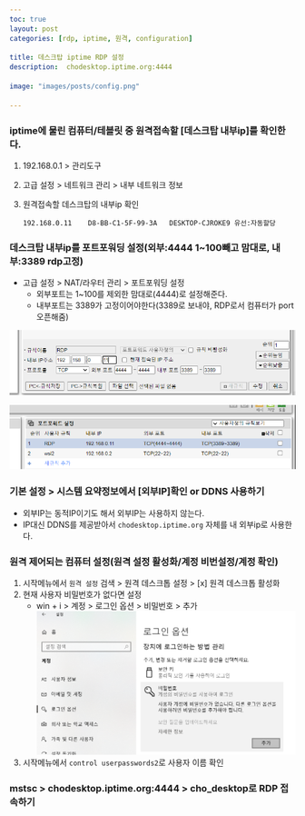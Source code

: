 ```yaml
---
toc: true
layout: post
categories: [rdp, iptime, 원격, configuration]

title: 데스크탑 iptime RDP 설정
description:  chodesktop.iptime.org:4444

image: "images/posts/config.png"

---
```


### iptime에 물린 컴퓨터/테블릿 중 원격접속할 [데스크탑 내부ip]를 확인한다.
1. 192.168.0.1  > 관리도구

2. 고급 설정 > 네트워크 관리 > 내부 네트워크 정보

3. 원격접속할 데스크탑의 내부ip 확인

    ```
    192.168.0.11	D8-BB-C1-5F-99-3A	DESKTOP-CJROKE9	유선:자동할당	
    ```





### 데스크탑 내부ip를 포트포워딩 설정(외부:4444 1~100빼고 맘대로, 내부:3389 rdp고정)
- 고급 설정 > NAT/라우터 관리 > 포트포워딩 설정
    - 외부포트는 1~100를 제외한 맘대로(4444)로 설정해준다.
	- 내부포트는 3389가 고정이어야한다(3389로 보내야, RDP로서 컴퓨터가 port 오픈해줌)
    

![image-20220419003336077](https://raw.githubusercontent.com/is3js/screenshots/main/image-20220419003336077.png)

![image-20220419003535599](https://raw.githubusercontent.com/is3js/screenshots/main/image-20220419003535599.png)







### 기본 설정 > 시스템 요약정보에서 [외부IP]확인 or DDNS 사용하기

- 외부IP는 동적IP이기도 해서 외부IP는 사용하지 않는다. 
- IP대신 DDNS를 제공받아서 `chodesktop.iptime.org` 자체를 내 외부ip로 사용한다.







### 원격 제어되는 컴퓨터 설정(원격 설정 활성화/계정 비번설정/계정 확인) 

1. 시작메뉴에서 `원격 설정` 검색 > 원격 데스크톱 설정 > [x] 원격 데스크톱 활성화 
2. 현재 사용자 비밀번호가 없다면 설정
	- win + i > 계정 > 로그인 옵션 > 비밀번호 > 추가
		![image-20220419010715507](https://raw.githubusercontent.com/is3js/screenshots/main/image-20220419010715507.png)
3. 시작메뉴에서 `control userpasswords2`로 사용자 이름 확인







### mstsc > chodesktop.iptime.org:4444 > cho_desktop로 RDP 접속하기